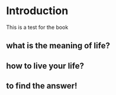 # Introduction

This is a test for the book

## what is the meaning of life?

## how to live your life?

## to find the answer!

